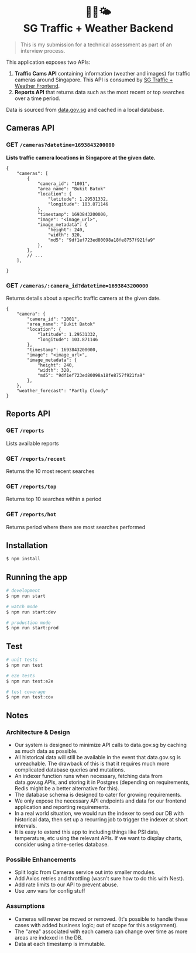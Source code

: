 <h1 align="center" style="">
  📸🚦🌤<br/>
  SG Traffic + Weather Backend
</h1>

> This is my submission for a technical assessment as part of an interview process.

This application exposes two APIs:
1. **Traffic Cams API** containing information (weather and images) for traffic cameras around Singapore. This API is consumed by [SG Traffic + Weather Frontend](https://github.com/kyle-cognizant/sg-traffic-weather-frontend).
2. **Reports API** that returns data such as the most recent or top searches over a time period.

Data is sourced from [data.gov.sg](https://data.gov.sg) and cached in a local database.

## Cameras API

### GET `/cameras?datetime=1693843200000`
**Lists traffic camera locations in Singapore at the given date.**

```
{ 
    "cameras": [
        {
            "camera_id": "1001",
            "area_name": "Bukit Batok"
            "location": {
                "latitude": 1.29531332,
                "longitude": 103.871146
            },
            "timestamp": 1693843200000,
            "image": "<image_url>",
            "image_metadata": {
                "height": 240,
                "width": 320,
                "md5": "9df1ef723ed80098a18fe8757f921fa9"
            },
        },
        // ...
    ],

}
```

### GET `/cameras/:camera_id?datetime=1693843200000`
Returns details about a specific traffic camera at the given date.

```
{ 
    "camera": {
        "camera_id": "1001",
        "area_name": "Bukit Batok"
        "location": {
            "latitude": 1.29531332,
            "longitude": 103.871146
        },
        "timestamp": 1693843200000,
        "image": "<image_url>",
        "image_metadata": {
            "height": 240,
            "width": 320,
            "md5": "9df1ef723ed80098a18fe8757f921fa9"
        },
    },
    "weather_forecast": "Partly Cloudy"
}
```

## Reports API

### GET `/reports`
Lists available reports

### GET `/reports/recent`
Returns the 10 most recent searches

### GET `/reports/top`
Returns top 10 searches within a period

### GET `/reports/hot`
Returns period where there are most searches performed



## Installation

```bash
$ npm install
```

## Running the app

```bash
# development
$ npm run start

# watch mode
$ npm run start:dev

# production mode
$ npm run start:prod
```

## Test

```bash
# unit tests
$ npm run test

# e2e tests
$ npm run test:e2e

# test coverage
$ npm run test:cov
```

## Notes

### Architecture & Design
- Our system is designed to minimize API calls to data.gov.sg by caching as much data as possible.
- All historical data will still be available in the event that data.gov.sg is unreachable. The drawback of this is that it requires much more complicated database queries and mutations.
- An indexer function runs when necessary, fetching data from data.gov.sg APIs, and storing it in Postgres (depending on requirements, Redis might be a better alternative for this). 
- The database schema is designed to cater for growing requirements.
- We only expose the necessary API endpoints and data for our frontend application and reporting requirements.
- In a real world situation, we would run the indexer to seed our DB with historical data, then set up a recurring job to trigger the indexer at short intervals.
- It is easy to extend this app to including things like PSI data, temperature, etc using the relevant APIs. If we want to display charts, consider using a time-series database.

### Possible Enhancements
- Split logic from Cameras service out into smaller modules.
- Add Axios retries and throttling (wasn't sure how to do this with Nest).
- Add rate limits to our API to prevent abuse.
- Use .env vars for config stuff

### Assumptions
- Cameras will never be moved or removed. (It's possible to handle these cases with added business logic; out of scope for this assignment).
- The "area" associated with each camera can change over time as more areas are indexed in the DB.
- Data at each timestamp is immutable.
